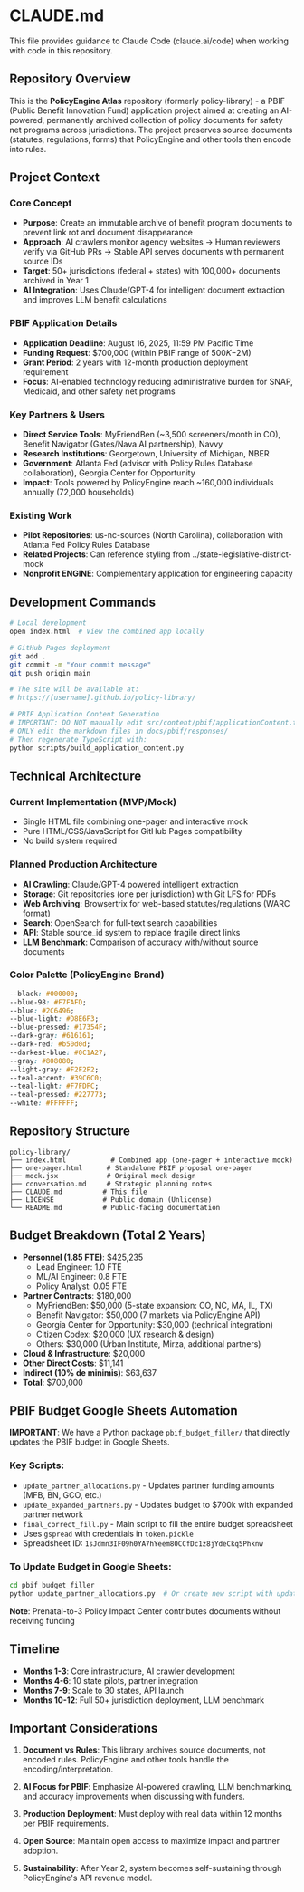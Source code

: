 # CLAUDE.md

This file provides guidance to Claude Code (claude.ai/code) when working with code in this repository.

## Repository Overview

This is the **PolicyEngine Atlas** repository (formerly policy-library) - a PBIF (Public Benefit Innovation Fund) application project aimed at creating an AI-powered, permanently archived collection of policy documents for safety net programs across jurisdictions. The project preserves source documents (statutes, regulations, forms) that PolicyEngine and other tools then encode into rules.

## Project Context

### Core Concept
- **Purpose**: Create an immutable archive of benefit program documents to prevent link rot and document disappearance
- **Approach**: AI crawlers monitor agency websites → Human reviewers verify via GitHub PRs → Stable API serves documents with permanent source IDs
- **Target**: 50+ jurisdictions (federal + states) with 100,000+ documents archived in Year 1
- **AI Integration**: Uses Claude/GPT-4 for intelligent document extraction and improves LLM benefit calculations

### PBIF Application Details
- **Application Deadline**: August 16, 2025, 11:59 PM Pacific Time
- **Funding Request**: $700,000 (within PBIF range of $500K-$2M)
- **Grant Period**: 2 years with 12-month production deployment requirement
- **Focus**: AI-enabled technology reducing administrative burden for SNAP, Medicaid, and other safety net programs

### Key Partners & Users
- **Direct Service Tools**: MyFriendBen (~3,500 screeners/month in CO), Benefit Navigator (Gates/Nava AI partnership), Navvy
- **Research Institutions**: Georgetown, University of Michigan, NBER
- **Government**: Atlanta Fed (advisor with Policy Rules Database collaboration), Georgia Center for Opportunity
- **Impact**: Tools powered by PolicyEngine reach ~160,000 individuals annually (72,000 households)

### Existing Work
- **Pilot Repositories**: us-nc-sources (North Carolina), collaboration with Atlanta Fed Policy Rules Database
- **Related Projects**: Can reference styling from ../state-legislative-district-mock
- **Nonprofit ENGINE**: Complementary application for engineering capacity

## Development Commands

```bash
# Local development
open index.html  # View the combined app locally

# GitHub Pages deployment
git add .
git commit -m "Your commit message"
git push origin main

# The site will be available at:
# https://[username].github.io/policy-library/

# PBIF Application Content Generation
# IMPORTANT: DO NOT manually edit src/content/pbif/applicationContent.ts
# ONLY edit the markdown files in docs/pbif/responses/
# Then regenerate TypeScript with:
python scripts/build_application_content.py
```

## Technical Architecture

### Current Implementation (MVP/Mock)
- Single HTML file combining one-pager and interactive mock
- Pure HTML/CSS/JavaScript for GitHub Pages compatibility
- No build system required

### Planned Production Architecture
- **AI Crawling**: Claude/GPT-4 powered intelligent extraction
- **Storage**: Git repositories (one per jurisdiction) with Git LFS for PDFs
- **Web Archiving**: Browsertrix for web-based statutes/regulations (WARC format)
- **Search**: OpenSearch for full-text search capabilities
- **API**: Stable source_id system to replace fragile direct links
- **LLM Benchmark**: Comparison of accuracy with/without source documents

### Color Palette (PolicyEngine Brand)
```css
--black: #000000;
--blue-98: #F7FAFD;
--blue: #2C6496;
--blue-light: #D8E6F3;
--blue-pressed: #17354F;
--dark-gray: #616161;
--dark-red: #b50d0d;
--darkest-blue: #0C1A27;
--gray: #808080;
--light-gray: #F2F2F2;
--teal-accent: #39C6C0;
--teal-light: #F7FDFC;
--teal-pressed: #227773;
--white: #FFFFFF;
```

## Repository Structure

```
policy-library/
├── index.html           # Combined app (one-pager + interactive mock)
├── one-pager.html      # Standalone PBIF proposal one-pager
├── mock.jsx            # Original mock design
├── conversation.md     # Strategic planning notes
├── CLAUDE.md          # This file
├── LICENSE            # Public domain (Unlicense)
└── README.md          # Public-facing documentation
```

## Budget Breakdown (Total 2 Years)

- **Personnel (1.85 FTE)**: $425,235
  - Lead Engineer: 1.0 FTE
  - ML/AI Engineer: 0.8 FTE  
  - Policy Analyst: 0.05 FTE
- **Partner Contracts**: $180,000
  - MyFriendBen: $50,000 (5-state expansion: CO, NC, MA, IL, TX)
  - Benefit Navigator: $50,000 (7 markets via PolicyEngine API)
  - Georgia Center for Opportunity: $30,000 (technical integration)
  - Citizen Codex: $20,000 (UX research & design)
  - Others: $30,000 (Urban Institute, Mirza, additional partners)
- **Cloud & Infrastructure**: $20,000
- **Other Direct Costs**: $11,141
- **Indirect (10% de minimis)**: $63,637
- **Total**: $700,000

## PBIF Budget Google Sheets Automation

**IMPORTANT**: We have a Python package `pbif_budget_filler/` that directly updates the PBIF budget in Google Sheets.

### Key Scripts:
- `update_partner_allocations.py` - Updates partner funding amounts (MFB, BN, GCO, etc.)
- `update_expanded_partners.py` - Updates budget to $700k with expanded partner network
- `final_correct_fill.py` - Main script to fill the entire budget spreadsheet
- Uses `gspread` with credentials in `token.pickle`
- Spreadsheet ID: `1sJdmn3IF09h0YA7hYeem80CCfDc1z8jYdeCkq5Phknw`

### To Update Budget in Google Sheets:
```bash
cd pbif_budget_filler
python update_partner_allocations.py  # Or create new script with updated amounts
```

**Note**: Prenatal-to-3 Policy Impact Center contributes documents without receiving funding

## Timeline

- **Months 1-3**: Core infrastructure, AI crawler development
- **Months 4-6**: 10 state pilots, partner integration
- **Months 7-9**: Scale to 30 states, API launch
- **Months 10-12**: Full 50+ jurisdiction deployment, LLM benchmark

## Important Considerations

1. **Document vs Rules**: This library archives source documents, not encoded rules. PolicyEngine and other tools handle the encoding/interpretation.

2. **AI Focus for PBIF**: Emphasize AI-powered crawling, LLM benchmarking, and accuracy improvements when discussing with funders.

3. **Production Deployment**: Must deploy with real data within 12 months per PBIF requirements.

4. **Open Source**: Maintain open access to maximize impact and partner adoption.

5. **Sustainability**: After Year 2, system becomes self-sustaining through PolicyEngine's API revenue model.
